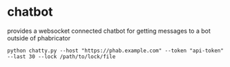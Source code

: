 chatbot
===

provides a websocket connected chatbot for getting messages to a bot outside of phabricator

```
python chatty.py --host "https://phab.example.com" --token "api-token" --last 30 --lock /path/to/lock/file
```
